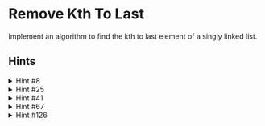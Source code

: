 # Remove Kth To Last

Implement an algorithm to find the kth to last element of a singly linked list.

## Hints

<details>
  <summary>Hint #8</summary>
  What if you knew the linked list size? What is the difference between finding the Kth-to-last element and finding the Xth element?
</details>

<details>
  <summary>Hint #25</summary>
  If you don't know the linked list size, can you compute it? How does this impact the runtime?
</details>

<details>
  <summary>Hint #41</summary>
  Try implementing it recursively. If you could find the (K-1)th to last element, can you find the Kth element?
</details>

<details>
  <summary>Hint #67</summary>
  You might find it useful to return multiple values. Some languages don't directly support this, but there are workarounds in essentially any language. What are some of those workarounds?
</details>

<details>
  <summary>Hint #126</summary>
  Can you do it iteratively? Imagine if you had two pointers pointing to adjacent nodes and they were moving at the same speed through the linked list. When one hits the end of the linked list, where will the other be?
</details>
